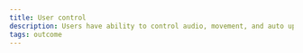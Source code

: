 ```yaml
---
title: User control
description: Users have ability to control audio, movement, and auto updating
tags: outcome
---
```

